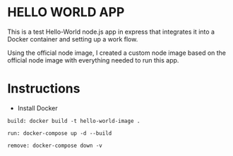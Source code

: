 # HELLO WORLD APP
This is a test Hello-World node.js app in express that integrates it into a Docker container and setting up a work flow.

Using the official node image, I created a custom node image based on the official node image with everything needed to run this app. 


# Instructions
- Install Docker

```
build: docker build -t hello-world-image .

run: docker-compose up -d --build

remove: docker-compose down -v

```